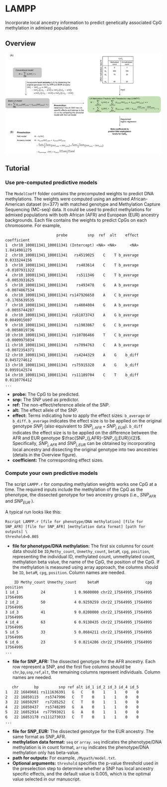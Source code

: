 # LAMPP
Incorporate local ancestry information to predict genetically associated CpG methylation in admixed populations

## Overview
<img src="img/F1.png">

## Tutorial
### Use pre-computed predictive models
The `ModelCoeff` folder contains the precomputed weights to predict DNA methylations. The weights were computed using an admixed African-American dataset (n=377) with matched genotype and Methylation Capture Sequencing (MC-seq) data. It could be used to predict methylations for admixed populations with both African (AFR) and European (EUR) ancestry backgrounds. Each file contains the weights to predict CpGs on each chromosome. For example, 
```
                       probe         snp  ref  alt    effect   coefficient
1  chr10_100011341_100011341 (Intercept) <NA> <NA>      <NA>  1.8414981275
2  chr10_100011341_100011341   rs4519025    C    T b_average  0.0333244156
3  chr10_100011341_100011341    rs483614    C    T b_average -0.0107931322
4  chr10_100011341_100011341    rs511346    C    T b_average -0.0053931625
5  chr10_100011341_100011341    rs493478    G    A b_average -0.0074867534
6  chr10_100011341_100011341 rs147926658    A    C b_average -0.1765639535
7  chr10_100011341_100011341   rs4604804    G    A b_average -0.0055744287
8  chr10_100011341_100011341  rs61873743    A    G b_average  0.0049915697
9  chr10_100011341_100011341   rs1983867    G    C b_average -0.0058019736
10 chr10_100011341_100011341  rs10786466    T    C b_average -0.0009975034
11 chr10_100011341_100011341   rs7094763    C    A b_average -0.0072354371
12 chr10_100011341_100011341   rs4244329    A    G    b_diff  0.0457274612
13 chr10_100011341_100011341  rs75915328    A    G    b_diff  0.0959142574
14 chr10_100011341_100011341  rs11189704    C    T    b_diff  0.0110776412
...
```
- **probe:** The CpG to be predicted.
- **snp:** The SNP used as predictor.
- **ref:** The non-effect/reference allele of the SNP.
- **alt:** The effect allele of the SNP.
- **effect:** Terms indicating how to apply the effect sizes: `b_average` or `b_diff`. `b_average` indicates the effect size is to be applied on the original genotype $`SNP_j`$ (also equivalent to $`SNP_{j,AFR}+SNP_{j,EUR}`$). `b_diff` indicates the effect size is to be applied on the difference between the AFR and EUR genotype $`\frac{SNP_{j,AFR}-SNP_{j,EUR}}{2}`$. Specifically, $`SNP_{j,AFR}`$ and $`SNP_{j,EUR}`$ can be obtained by incorporating local ancestry and dissecting the original genotype into two ancestries (details in the Overview figure). 
- **coefficient:** The corresponding effect sizes.

### Compute your own predictive models
The script `LAMPP.r` for computing methylation weights works one CpG at a time. The required inputs include the methylation of the CpG as the phenotype, the dissected genotype for two ancestry groups (i.e., $`SNP_{AFR}`$ and $`SNP_{EUR}`$ ).

A typical run looks like this:
```
Rscript LAMPP.r [file for phenotype/DNA methylation] [file for SNP_AFR] [file for SNP_AFR] [methylation data format] [path for outputs] \
threshold=0.005
```
- **file for phenotype/DNA methylation:** The first six columns for count data should be `ID`,`Methy_count`, `Unmethy_count`, `betaM`, `cpg`, `position`, representing the individual ID, methylated count, unmethylated count, methylation beta value, the name of the CpG, the position of the CpG. If the methylation is measured using array approach, the columns should be `ID`, `betaM`, `cpg`, `position`. Column names are needed.
```
    ID Methy_count Unmethy_count     betaM                     cpg position
1 id_1          24             1 0.9600000 chr22_17564995_17564995 17564995
2 id_2          50             4 0.9259259 chr22_17564995_17564995 17564995
3 id_3          41             9 0.8200000 chr22_17564995_17564995 17564995
4 id_4          63             6 0.9130435 chr22_17564995_17564995 17564995
5 id_5          33             5 0.8684211 chr22_17564995_17564995 17564995
6 id_6          23             5 0.8214286 chr22_17564995_17564995 17564995
...
```
- **file for SNP_AFR:** The dissected genotype for the AFR ancestry. Each row represent a SNP, and the first five columns should be `chr`,`bp`,`snp`,`ref`,`alt`, the remaining columns represent individuals. Column names are needed.
```
   chr       bp         snp ref alt id_1 id_2 id_3 id_4 id_5
1   22 16849681 rs111636391   G   C    0    1    1    0    0
2   22 16850115   rs5747996   C   T    0    1    1    0    0
3   22 16850297   rs7285252   C   T    0    1    1    0    0
4   22 16850437   rs5748209   G   A    0    1    1    0    0
5   22 16852914  rs77993021   G   A    0    1    1    0    0
6   22 16853178 rs111273033   C   T    0    1    1    0    0
...
```
- **file for SNP_EUR:** The dissected genotype for the EUR ancestry. The same format as SNP_AFR. 
- **methylation data format:** `seq` or `array`. `seq` indicates the phenotype/DNA methylation is in count format, `array` indicates the phenotype/DNA methylation only has beta-value.
- **path for outputs:** For example, `/Mypath/model.txt`.
- **Optional arguments:** `threshold` specifies the p-value threshold used in the preselection step to determine whether a SNP has local ancestry specific effects, and the default value is 0.005, which is the optimal value selected in our manuscript.
